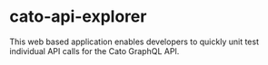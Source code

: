 # cato-api-explorer
This web based application enables developers to quickly unit test individual API calls for the Cato GraphQL API.
